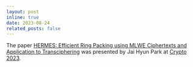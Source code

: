 ```yaml
---
layout: post
inline: true
date: 2023-08-24
related_posts: false
---
```


The paper [HERMES: Efficient Ring Packing using MLWE Ciphertexts and Application to Transciphering](https://eprint.iacr.org/2023/1244) was presented by Jai Hyun Park at [Crypto 2023](https://crypto.iacr.org/2023/).
